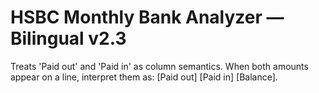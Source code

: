 # HSBC Monthly Bank Analyzer — Bilingual v2.3

Treats 'Paid out' and 'Paid in' as column semantics. When both amounts appear on a line, interpret them as: [Paid out] [Paid in] [Balance].
